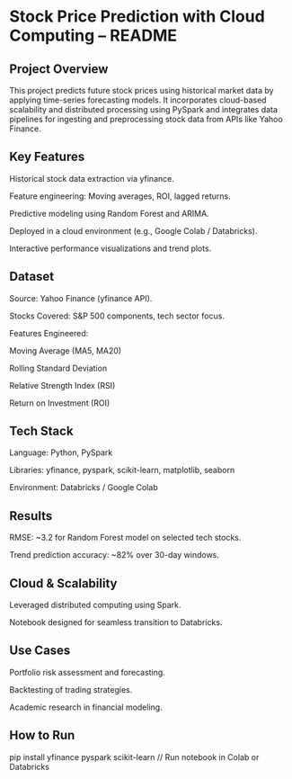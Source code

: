 # Stock Price Prediction with Cloud Computing – README

## Project Overview
This project predicts future stock prices using historical market data by applying time-series forecasting models. It incorporates cloud-based scalability and distributed processing using PySpark and integrates data pipelines for ingesting and preprocessing stock data from APIs like Yahoo Finance.

## Key Features
Historical stock data extraction via yfinance.

Feature engineering: Moving averages, ROI, lagged returns.

Predictive modeling using Random Forest and ARIMA.

Deployed in a cloud environment (e.g., Google Colab / Databricks).

Interactive performance visualizations and trend plots.

## Dataset
Source: Yahoo Finance (yfinance API).

Stocks Covered: S&P 500 components, tech sector focus.

Features Engineered:

Moving Average (MA5, MA20)

Rolling Standard Deviation

Relative Strength Index (RSI)

Return on Investment (ROI)

## Tech Stack
Language: Python, PySpark

Libraries: yfinance, pyspark, scikit-learn, matplotlib, seaborn

Environment: Databricks / Google Colab

## Results
RMSE: ~3.2 for Random Forest model on selected tech stocks.

Trend prediction accuracy: ~82% over 30-day windows.

## Cloud & Scalability
Leveraged distributed computing using Spark.

Notebook designed for seamless transition to Databricks.

## Use Cases
Portfolio risk assessment and forecasting.

Backtesting of trading strategies.

Academic research in financial modeling.

## How to Run
pip install yfinance pyspark scikit-learn
// Run notebook in Colab or Databricks
